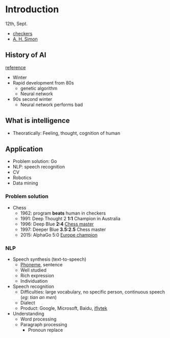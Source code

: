 # Introduction
12th, Sept.

* [checkers](http://zh.wikihow.com/%E5%A6%82%E4%BD%95%E4%B8%8B%E8%A5%BF%E6%B4%8B%E8%B7%B3%E6%A3%8B)
* [A. H. Simon](https://en.wikipedia.org/wiki/Herbert_A._Simon)

## History of AI
[reference](https://devblogs.nvidia.com/parallelforall/deep-learning-nutshell-core-concepts/)

* Winter
* Rapid development from 80s
	+ genetic algorithm
	+ Neural network
* 90s second winter
	+ Neural network performs bad

## What is intelligence
* Theoratically: Feeling, thought, cognition of human

## Application
* Problem solution: Go
* NLP: speech recognition
* CV
* Robotics
* Data mining

### Problem solution
* Chess
	+ 1962: program **beats** human in checkers
	+ 1991: Deep Thought 2 **1:1** Champion in Australia
	+ 1996: Deep Blue **2:4** [Chess master](https://en.wikipedia.org/wiki/Garry_Kasparov)
	+ 1997: Deeper Blue **3.5:2.5** Chess master
	+ 2015: AlphaGo 5:0 [Europe champion](https://en.wikipedia.org/wiki/Fan_Hui)

### NLP
* Speech synthesis (text-to-speech)
	+ [Phoneme](https://en.wikipedia.org/wiki/Phoneme), sentence
	+ Well studied
	+ Rich expression
	+ Individuation
* Speech recognition
	+ Difficulties: large vocabulary, no specific person, continuous speech (*eg: tian an men*)
	+ Dialect
	+ Product: Google, Microsoft, Baidu, [iflytek](http://www.iflytek.com/)
* Understanding
	+ Word processing
	+ Paragraph processing
		- Pronoun replace
